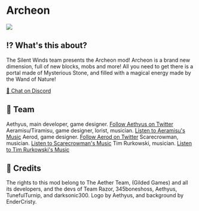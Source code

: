 # Archeon
![](https://media.discordapp.net/attachments/938106904129986590/992778838889222184/unknown.png?width=886&height=498)

## ⁉ What's this about?

The Silent Winds team presents the Archeon mod! Archeon is a brand new dimension, full of new blocks, mobs and more! All you need to get there is a portal made of Mysterious Stone, and filled with a magical energy made by the Wand of Nature!

<a class="github-button" href="https://discord.gg/hhGPj8sMzT
" data-icon="octicon-comment-discussion" aria-label="Chat on Discord"> 💬 Chat on Discord</a>

## 🧱 Team

Aethyus, main developer, game designer.
<a class="github-button" href="https://twitter.com/ArcheonAethyus
" data-icon="octicon-comment-discussion" aria-label="Follow Aethyus on Twitter"> Follow Aethyus on Twitter</a>
Aeramisu/Tiramisu, game designer, lorist, musician.
<a class="github-button" href="https://soundcloud.com/aeramisu
" data-icon="octicon-comment-discussion" aria-label="Listen to Aeramisu's Music"> Listen to Aeramisu's Music</a>
Aerod, game designer.
<a class="github-button" href="https://twitter.com/AerodDev
" data-icon="octicon-comment-discussion" aria-label="Follow Aerod on Twitter"> Follow Aerod on Twitter</a>
Scarecrowman, musician.
<a class="github-button" href="https://soundcloud.com/scarecr0wman
" data-icon="octicon-comment-discussion" aria-label="Listen to Scarecrowman's Music"> Listen to Scarecrowman's Music</a>
Tim Rurkowski, musician.
<a class="github-button" href="https://timrurkowski.bandcamp.com/ 
" data-icon="octicon-comment-discussion" aria-label="Listen to Tim Rurkowski's Music"> Listen to Tim Rurkowski's Music</a>
 
## 📜 Credits

The rights to this mod belong to The Aether Team, (Gilded Games) and all its developers, and the devs of Team Razor, 345boneshoss, Aethyus, TunefulTurnip, and darksonic300. Logo by Aethyus, and background by EnderCristy.
